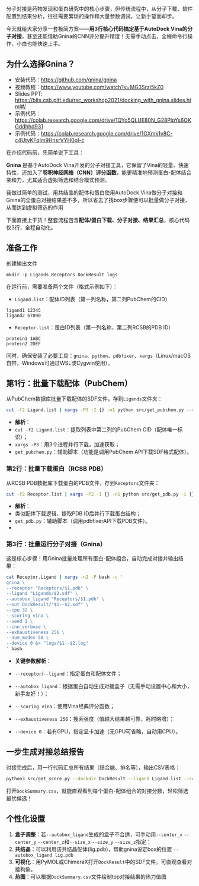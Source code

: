 分子对接是药物发现和蛋白研究中的核心步骤，但传统流程中，从分子下载、软件配置到结果分析，往往需要繁琐的操作和大量参数调试，让新手望而却步。

今天就给大家分享一套极简方案——**用3行核心代码搞定基于AutoDock Vina的分子对接**，甚至还能借助Gnina的CNN评分提升精度！无需手动点击，全程命令行操作，小白也能快速上手。

## 为什么选择Gnina？
- 安装代码：https://github.com/gnina/gnina
- 视频教程：https://www.youtube.com/watch?v=MG3Srzi5kZ0
- Slides PPT: https://bits.csb.pitt.edu/rsc_workshop2021/docking_with_gnina.slides.html#/
- 示例代码：https://colab.research.google.com/drive/1QYo5QLUE80N_G28PlpYs6OKGddhhd931
- 示例代码：https://colab.research.google.com/drive/1GXmk1v8C-c4UtyKFqIm9HnsrVYH0pI-c

在介绍代码前，先简单说下工具：

**Gnina** 是基于AutoDock Vina开发的分子对接工具，它保留了Vina的轻量、快速特性，还加入了**卷积神经网络（CNN）评分函数**，能更精准地预测蛋白-配体结合亲和力，尤其适合虚拟筛选和结合模式预测。

我做过简单的测试，用共结晶的配体和蛋白使用AutoDock Vina做分子对接和Gnina的全蛋白对接结果差不多，所以省去了找box步骤便可以批量做分子对接，从而达到虚拟筛选的作用
 
下面直接上干货！整套流程包含**配体/蛋白下载、分子对接、结果汇总**，核心代码仅3行，全程自动化。
## 准备工作
创建输出文件
```shell
mkdir -p Ligands Receptors DockResult logs
```

在运行前，需要准备两个文件（格式示例如下）：

- `Ligand.list`：配体ID列表（第一列名称，第二列PubChem的CID）

```shell
ligand1 12345
ligand2 67890
```

- `Receptor.list`：蛋白ID列表（第一列名称，第二列RCSB的PDB ID）

```shell
protein1 1ABC
protein2 2DEF
```

同时，确保安装了必要工具：`gnina`、`python`、`pdbfixer`、`xargs`（Linux/macOS自带，Windows可通过WSL或Cygwin使用）。

## 第1行：批量下载配体（PubChem）

从PubChem数据库批量下载配体的SDF文件，存到`Ligands`文件夹：

```bash
cut -f2 Ligand.list | xargs -P3 -I {} -n1 python src/get_pubchem.py --cid {} --output Ligands/{}.sdf
```

- **解析**：
- `cut -f2 Ligand.list`：提取列表中第二列的PubChem CID（配体唯一标识）；
- `xargs -P3`：用3个进程并行下载，加速获取；
- `get_pubchem.py`：辅助脚本（功能是调用PubChem API下载SDF格式配体）。

### 第2行：批量下载蛋白（RCSB PDB）

从RCSB PDB数据库下载蛋白的PDB文件，存到`Receptors`文件夹：

```bash
cut -f2 Receptor.list | xargs -P2 -I {} -n1 python src/get_pdb.py -i {} -o Receptors
```

- **解析**：
- 类似配体下载逻辑，提取PDB ID后并行下载蛋白结构；
- `get_pdb.py`：辅助脚本（调用pdbfixerAPI下载PDB文件）。
-
### 第3行：批量运行分子对接（Gnina）

这是核心步骤！用Gnina批量处理所有蛋白-配体组合，自动完成对接并输出结果：

```bash
cat Receptor.Ligand | xargs -n2 -P bash -c '
gnina \
--receptor "Receptors/$1.pdb" \
--ligand "Ligands/$2.sdf" \
--autobox_ligand "Receptors/$1.pdb" \
--out DockResult/"$1--$2.sdf" \
--cpu 32 \
--scoring vina \
--seed 1 \
--cnn_verbose \
--exhaustiveness 256 \
--num_modes 50 \
--device 0 &> "logs/$1--$2.log"
' bash
```

- **关键参数解析**：

- `--receptor`/`--ligand`：指定蛋白和配体文件；
- `--autobox_ligand`：根据蛋白自动生成对接盒子（无需手动设置中心和大小，新手友好！）；
- `--scoring vina`：使用Vina经典评分函数；
- `--exhaustiveness 256`：搜索强度（值越大结果越可靠，耗时略增）；
- `--device 0`：若有GPU，指定显卡加速（无GPU可省略，自动用CPU）。

## 一步生成对接总结报告

对接完成后，用一行代码汇总所有结果（结合能、排名等），输出CSV表格：
```bash
python3 src/get_score.py --dockdir DockResult --ligand Ligand.list --receptor Receptor.list --output DockSummary.csv
```

打开`DockSummary.csv`，就能直观看到每个蛋白-配体组合的对接分数，轻松筛选最优候选！

## 个性化设置

1. **盒子调整**：若`--autobox_ligand`生成的盒子不合适，可手动用`--center_x` `--center_y` `--center_z`和`--size_x` `--size_y` `--size_z`指定；
2. **共结晶**：可以利用该共结晶配体(lig.pdb)，帮助gnina设定box的位置 `--autobox_ligand lig.pdb` 
3. **可视化**：用PyMOL或ChimeraX打开`DockResult`中的SDF文件，可直观查看对接构象。
4. **热图**：可以根据`DockSummary.csv`文件绘制top对接结果的热力值图

